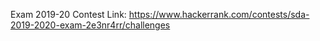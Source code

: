 Exam 2019-20 Contest Link: https://www.hackerrank.com/contests/sda-2019-2020-exam-2e3nr4rr/challenges

